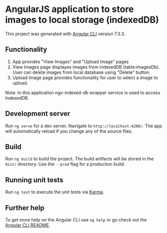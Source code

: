 # AngularJS application to store images to local storage (indexedDB)

This project was generated with [Angular CLI](https://github.com/angular/angular-cli) version 7.3.3.

## Functionality

 1. App provides "View Images" and "Upload Image" pages
 2. View Images page displayes images from indexedDB (table:imagesDb). User can delete images from local database using "Delete" button.
 3. Upload Image page provides functionality for user to select a image to upload.

Note: In this application ngx-indexed-db wrapper service is used to access IndexedDB. 
 
## Development server

Run `ng serve` for a dev server. Navigate to `http://localhost:4200/`. The app will automatically reload if you change any of the source files.



## Build

Run `ng build` to build the project. The build artifacts will be stored in the `dist/` directory. Use the `--prod` flag for a production build.

## Running unit tests

Run `ng test` to execute the unit tests via [Karma](https://karma-runner.github.io).



## Further help

To get more help on the Angular CLI use `ng help` or go check out the [Angular CLI README](https://github.com/angular/angular-cli/blob/master/README.md).
